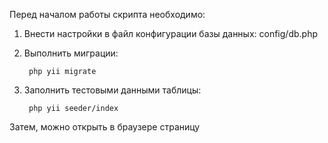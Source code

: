 Перед началом работы скрипта необходимо:

1. Внести настройки в файл конфигурации базы данных: config/db.php

2. Выполнить миграции:

		php yii migrate

3. Заполнить тестовыми данными таблицы:

		php yii seeder/index
		

Затем, можно открыть в браузере страницу

				